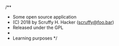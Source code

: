 /**
 * Some open source application
  * (C) 2018 by Scruffy H. Hacker (scruffy@foo.bar)
 * Released under the GPL
 *
 * Learning purposes
 */